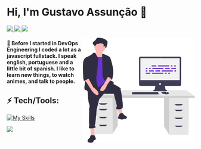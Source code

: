 <h1>Hi, I'm Gustavo Assunção 👋 </h1>
<p align="left">
  <a href="mailto:monteirocontacto@gmail.com">
    <img src="https://img.shields.io/badge/-monteirocontacto@gmail.com-6633cc?style=flat-square&logo=Gmail&logoColor=white&link=mailto:monteirocontacto@gmail.com" />
  </a>
  <a href="https://www.linkedin.com/in/gustvoassuncao">
    <img src="https://img.shields.io/badge/-Gustavo%20Monteiro-6633cc?style=flat-square&logo=Linkedin&logoColor=white&link=https://www.linkedin.com/in/gustvoassuncao" />
  </a>
  <a href="https://github.com/gustvoassuncao/?tab=follow">
    <img src="https://img.shields.io/github/followers/gustvoassuncao?label=Follow&style=social" />
  </a>
</p>
<img align="right" width="300px" src="./bio-image.svg" />
<h4> 🚀  Before I started in DevOps Engineering I coded a lot as a javascript fullstack. I speak english, portuguese and a little bit of spanish. I like to learn new things, to watch animes, and talk to people.</h4>

<h2 align="left">⚡ Tech/Tools:</h2>

[![My Skills](https://skillicons.dev/icons?i=linux,aws,jenkins,docker,js,git&perline=7)](https://skillicons.dev)

<img
  align="left"
  height="165"
  src="https://github-readme-stats.vercel.app/api?username=gustvoassuncao&count_private=true&show_icons=true&custom_title=GitHub%20Status&hide=issues&title_color=6633cc&icon_color=f7df1e&bg_color=ffffff00&text_color=7159c1&hide_border=true"
/>
